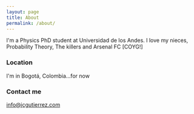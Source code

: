 ```yaml
---
layout: page
title: About
permalink: /about/
---
```


I'm a Physics PhD student at Universidad de los Andes. I love my nieces, Probability Theory, The killers and Arsenal FC [COYG!]

### Location

I'm in Bogotá, Colombia...for now

### Contact me

[info@jcgutierrez.com](mailto:info@jcgutierrez.com)
